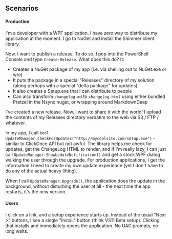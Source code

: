 ## Scenarios

#### Production

I'm a developer with a WPF application. I have *zero* way to distribute my
application at the moment. I go to NuGet and install the Shimmer client library.

Now, I want to publish a release. To do so, I pop into the PowerShell Console
and type `Create-Release`. What does this do? It:

* Creates a NuGet package of my app (i.e. via shelling out to NuGet.exe or w/e)
* It puts the package in a special "Releases" directory of my solution (along
  perhaps with a special "delta package" for updates)
* It also creates a Setup.exe that I can distribute to people
* Can also transform `changelog.md` to `changelog.html` using either bundled
  Pretzel in the Nsync nuget, or wrapping around MarkdownDeep

I've created a new release. Now, I want to share it with the world! I upload
the contents of my Releases directory verbatim to the web via S3 / FTP /
whatever.

In my app, I call `bool
UpdateManager.CheckForUpdates("http://mycoolsite.com/setup.exe")` - similar to
ClickOnce API but not awful. The library helps me check for updates, get the
ChangeLog HTML to render, and if I'm really lazy, I can just call
`UpdateManager.ShowUpdateNotification()` and get a stock WPF dialog walking
the user through the upgrade. For production applications, I get the
information I need to create my own update experience (yet I don't have to do
any of the actual heavy lifting).

When I call `UpdateManager.Upgrade()`, the application does the update in the
background, without disturbing the user at all - the next time the app
restarts, it's the new version.


#### Users

I click on a link, and a setup experience starts up. Instead of the usual
"Next >" buttons, I see a single "Install" button (think VS11 Beta setup).
Clicking that installs and immediately opens the application. No UAC prompts,
no long waits.
